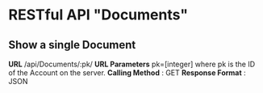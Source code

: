 # RESTful API "Documents"

## Show a single Document
**URL** /api/Documents/:pk/
**URL Parameters** pk=[integer] where pk is the ID of the Account on the server.
**Calling Method** : GET
**Response Format** : JSON




